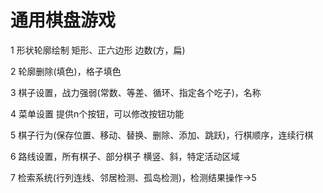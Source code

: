 # 通用棋盘游戏

1 形状轮廓绘制 矩形、正六边形 边数(方，扁)

2 轮廓删除(填色)，格子填色

3 棋子设置，战力强弱(常数、等差、循环、指定各个吃子)，名称

4 菜单设置 提供n个按钮，可以修改按钮功能

5 棋子行为(保存位置、移动、替换、删除、添加、跳跃)，行棋顺序，连续行棋

6 路线设置，所有棋子、部分棋子 横竖、斜，特定活动区域

7 检索系统(行列连线、邻居检测、孤岛检测)，检测结果操作→5
